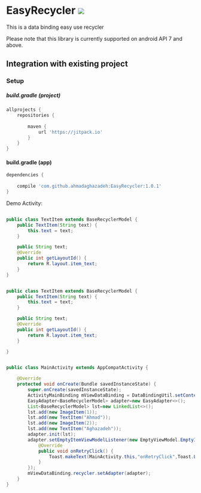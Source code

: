 # EasyRecycler [![](https://jitpack.io/v/ahmadaghazadeh/easyRecycler.svg)](https://jitpack.io/#ahmadaghazadeh/easyRecycler)

This is a data binding easy use recycler

Please note that this library is currently supported on android API 7 and above.

Integration with existing project
---

### Setup

##### build.gradle (project)
```groovy
allprojects {
    repositories {
       
        maven {
            url 'https://jitpack.io'
        }
    }
}
```

#### build.gradle (app)
```groovy
dependencies {
     
    compile 'com.github.ahmadaghazadeh:EasyRecycler:1.0.1'
}
```
 
 
Demo Activity:

```java

public class TextItem extends BaseRecyclerModel {
    public TextItem(String text) {
        this.text = text;
    }

    public String text;
    @Override
    public int getLayoutId() {
        return R.layout.item_text;
    }
}

```

```java

public class TextItem extends BaseRecyclerModel {
    public TextItem(String text) {
        this.text = text;
    }

    public String text;
    @Override
    public int getLayoutId() {
        return R.layout.item_text;
    }

}

```

```java

public class MainActivity extends AppCompatActivity {

    @Override
    protected void onCreate(Bundle savedInstanceState) {
        super.onCreate(savedInstanceState);
        ActivityMainBinding mViewDataBinding = DataBindingUtil.setContentView(this, R.layout.activity_main);
        EasyAdapter<BaseRecyclerModel> adapter=new EasyAdapter<>();
        List<BaseRecyclerModel> lst=new LinkedList<>();
        lst.add(new ImageItem(1));
        lst.add(new TextItem("Ahmad"));
        lst.add(new ImageItem(2));
        lst.add(new TextItem("Aghazadeh"));
        adapter.init(lst);
        adapter.setEmptyItemViewModelListener(new EmptyViewModel.EmptyItemViewModelListener() {
            @Override
            public void onRetryClick() {
                Toast.makeText(MainActivity.this,"onRetryClick",Toast.LENGTH_LONG).show();
            }
        });
        mViewDataBinding.recycler.setAdapter(adapter);
    }
}

```
